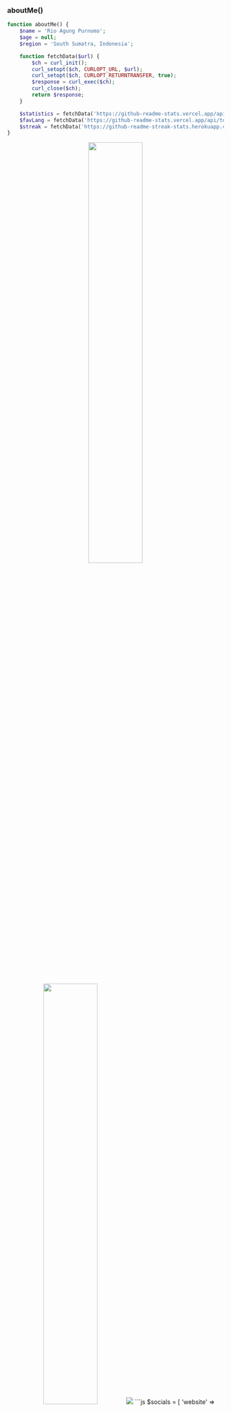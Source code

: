 ### aboutMe()
```php
function aboutMe() {
    $name = 'Rio Agung Purnomo';
    $age = null;
    $region = 'South Sumatra, Indonesia';

    function fetchData($url) {
        $ch = curl_init();
        curl_setopt($ch, CURLOPT_URL, $url);
        curl_setopt($ch, CURLOPT_RETURNTRANSFER, true);
        $response = curl_exec($ch);
        curl_close($ch);
        return $response;
    }

    $statistics = fetchData('https://github-readme-stats.vercel.app/api?username=riodevnet&show_icons=true](https://github-readme-stats.vercel.app/api?username=riodevnet&show_icons=true&count_private=true&theme=darcula&hide_border=true&hide=issues,contribs&bg_color=00000000');
    $favLang = fetchData('https://github-readme-stats.vercel.app/api/top-langs/?username=riodevnet&langs_count=6&layout=compact](https://github-readme-stats.vercel.app/api/top-langs/?username=riodevnet&layout=compact&hide_border=true&theme=darcula&bg_color=00000000&langs_count=6&hide=jupyter%20notebook,tex,css,php&exclude_repo=Pacman-AI');
    $streak = fetchData('https://github-readme-streak-stats.herokuapp.com/?user=riodevnet&date_format=j%20M%5B%20Y%5D](https://github-readme-streak-stats.herokuapp.com?user=riodevnet&theme=darcula&hide_border=true&background=00000000');
}
```
<p align="center">
  <img height="50%" width="auto" src ="https://github-readme-stats.vercel.app/api?username=riodevnet&show_icons=true&count_private=true&theme=darcula&hide_border=true&hide=issues,contribs&bg_color=00000000">
  <img height="50%" width="auto" src ="https://github-readme-stats.vercel.app/api/top-langs/?username=riodevnet&layout=compact&hide_border=true&theme=darcula&bg_color=00000000&langs_count=6&hide=jupyter%20notebook,tex,css,php&exclude_repo=Pacman-AI">
  <img src ="https://github-readme-streak-stats.herokuapp.com?user=riodevnet&theme=darcula&hide_border=true&background=00000000">
  ```js
$socials = [
  'website'   => 'https://riodev.net',
  'instagram' => 'https://instagr.am/iamrioap',
  'facebook'  => 'https://fb.com/iamrioap',
  'twitter'   => 'https://x/riodevnet',
  'github'    => 'https://github.com/riodevnet',
  'linkedin'  => 'https://linked.com/in/ihsanzz',
  'keybase'   => 'https://keybase.io/riodevnet',
  'discord'   => '#',
  'views'     => 'https://komarev.com/ghpvc/?username=riodevnet&color=brightgreen'
];
```
#### socials.get('views')
![](https://komarev.com/ghpvc/?username=riodevnet&color=brightgreen)
